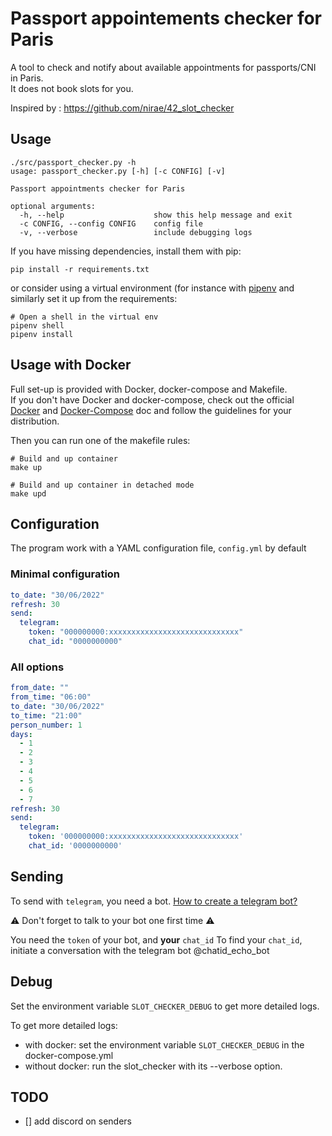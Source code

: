 # Passport appointements checker for Paris

A tool to check and notify about available appointments for passports/CNI in Paris.  
It does not book slots for you.

Inspired by : https://github.com/nirae/42_slot_checker

## Usage

```
./src/passport_checker.py -h
usage: passport_checker.py [-h] [-c CONFIG] [-v]

Passport appointments checker for Paris

optional arguments:
  -h, --help                    show this help message and exit
  -c CONFIG, --config CONFIG    config file
  -v, --verbose                 include debugging logs
```

If you have missing dependencies, install them with pip:

```
pip install -r requirements.txt
```

or consider using a virtual environment (for instance with [pipenv](https://pypi.org/project/pipenv/) and similarly set it up from the requirements:

```
# Open a shell in the virtual env
pipenv shell
pipenv install
```

## Usage with Docker

Full set-up is provided with Docker, docker-compose and Makefile.  
If you don't have Docker and docker-compose, check out the official [Docker](https://docs.docker.com/get-docker/) and [Docker-Compose](https://docs.docker.com/compose/install/) doc and follow the guidelines for your distribution.

Then you can run one of the makefile rules:

```
# Build and up container
make up

# Build and up container in detached mode
make upd
```

## Configuration

The program work with a YAML configuration file, `config.yml` by default

### Minimal configuration

```yml
to_date: "30/06/2022"
refresh: 30
send:
  telegram:
    token: "000000000:xxxxxxxxxxxxxxxxxxxxxxxxxxxxx"
    chat_id: "0000000000"
```

### All options

```yml
from_date: ""
from_time: "06:00"
to_date: "30/06/2022"
to_time: "21:00"
person_number: 1
days:
  - 1
  - 2
  - 3
  - 4
  - 5
  - 6
  - 7
refresh: 30
send:
  telegram:
    token: '000000000:xxxxxxxxxxxxxxxxxxxxxxxxxxxxx'
    chat_id: '0000000000'

```

## Sending

To send with `telegram`, you need a bot. [How to create a telegram bot?](https://fr.jeffprod.com/blog/2017/creer-un-bot-telegram/)

:warning: Don't forget to talk to your bot one first time :warning:

You need the `token` of your bot, and **your** `chat_id`
To find your `chat_id`, initiate a conversation with the telegram bot @chatid_echo_bot

## Debug

Set the environment variable `SLOT_CHECKER_DEBUG` to get more detailed logs.

To get more detailed logs:

- with docker: set the environment variable `SLOT_CHECKER_DEBUG` in the docker-compose.yml
- without docker: run the slot_checker with its --verbose option.

## TODO

- [] add discord on senders
```
